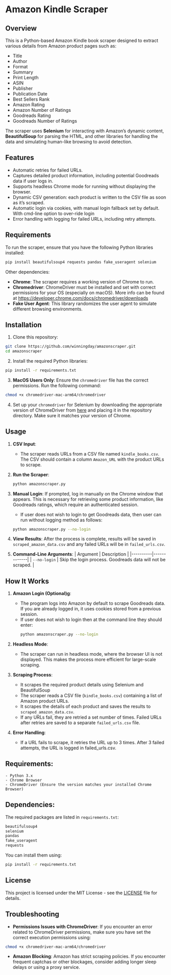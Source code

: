 # Amazon Kindle Scraper

## Overview

This is a Python-based Amazon Kindle book scraper designed to extract various details from Amazon product pages such as:
- Title
- Author
- Format
- Summary
- Print Length
- ASIN
- Publisher
- Publication Date
- Best Sellers Rank
- Amazon Rating
- Amazon Number of Ratings
- Goodreads Rating
- Goodreads Number of Ratings

The scraper uses **Selenium** for interacting with Amazon’s dynamic content, **BeautifulSoup** for parsing the HTML, and other libraries for handling the data and simulating human-like browsing to avoid detection.

## Features
- Automatic retries for failed URLs.
- Captures detailed product information, including potential Goodreads data if user logs in.
- Supports headless Chrome mode for running without displaying the browser.
- Dynamic CSV generation: each product is written to the CSV file as soon as it’s scraped.
- Automatic login via cookies, with manual login fallback set by default. With cmd-line option to over-ride login
- Error handling with logging for failed URLs, including retry attempts.

## Requirements

To run the scraper, ensure that you have the following Python libraries installed:

```bash
pip install beautifulsoup4 requests pandas fake_useragent selenium
```

Other dependencies:
- **Chrome**: The scraper requires a working version of Chrome to run.
- **Chromedriver**: ChromeDriver must be installed and set with correct permissions for your OS (especially on macOS). More info can be found at https://developer.chrome.com/docs/chromedriver/downloads
- **Fake User Agent**: This library randomizes the user agent to simulate different browsing environments.

## Installation

1. Clone this repository:

```bash
git clone https://github.com/winningday/amazonscraper.git
cd amazonscraper
```

2. Install the required Python libraries:

```bash
pip install -r requirements.txt
```

3. **MacOS Users Only**: Ensure the `chromedriver` file has the correct permissions. Run the following command:

```bash
chmod +x chromedriver-mac-arm64/chromedriver
```

4. Set up your `chromedriver` for Selenium by downloading the appropriate version of ChromeDriver from [here](https://googlechromelabs.github.io/chrome-for-testing/) and placing it in the repository directory. Make sure it matches your version of Chrome.

## Usage

1. **CSV Input**:
    - The scraper reads URLs from a CSV file named `kindle_books.csv`. The CSV should contain a column `Amazon_URL` with the product URLs to scrape.

2. **Run the Scraper**:

    ```bash
    python amazonscraper.py
    ```

3. **Manual Login**:
   If prompted, log in manually on the Chrome window that appears. This is necessary for retrieving some product information, like Goodreads ratings, which require an authenticated session.
   - If user does not wish to login to get Goodreads data, then user can run without logging method as follows:
   ```bash
   python amazonscraper.py --no-login
   ```

4. **View Results**:
   After the process is complete, results will be saved in `scraped_amazon_data.csv` and any failed URLs will be in `failed_urls.csv`.

5. **Command-Line Arguments**:
    | Argument | Description |
    |----------|-------------|
    | `--no-login` | Skip the login process. Goodreads data will not be scraped.  |

## How It Works

1. **Amazon Login (Optional)g**: 
    - The program logs into Amazon by default to scrape Goodreads data. If you are already logged in, it uses cookies stored from a previous session.
    - If user does not wish to login then at the command line they should enter: 
        ```bash
        python amazonscraper.py --no-login
        ```

2. **Headless Mode**:
    - The scraper can run in headless mode, where the browser UI is not displayed. This makes the process more efficient for large-scale scraping.
   
3. **Scraping Process**:
    - It scrapes the required product details using Selenium and BeautifulSoup
    - The scraper reads a CSV file (`kindle_books.csv`) containing a list of Amazon product URLs.
    - It scrapes the details of each product and saves the results to `scraped_amazon_data.csv`.
    - If any URLs fail, they are retried a set number of times. Failed URLs after retries are saved to a separate `failed_urls.csv` file.

4. **Error Handling**:
    - If a URL fails to scrape, it retries the URL up to 3 times. After 3 failed attempts, the URL is logged in failed_urls.csv.

## Requirements:
    - Python 3.x
    - Chrome Browser
    - ChromeDriver (Ensure the version matches your installed Chrome Browser)

## Dependencies:
The required packages are listed in `requirements.txt`:
```bash
beautifulsoup4
selenium
pandas
fake_useragent
requests
```
You can install them using:

```bash
pip install -r requirements.txt
```
## License
This project is licensed under the MIT License - see the [LICENSE](https://github.com/winningday/amazonscraper/blob/main/LICENSE) file for details.

## Troubleshooting

- **Permissions Issues with ChromeDriver**: If you encounter an error related to ChromeDriver permissions, make sure you have set the correct execution permissions using:

```bash
chmod +x chromedriver-mac-arm64/chromedriver
```

- **Amazon Blocking**: Amazon has strict scraping policies. If you encounter frequent captchas or other blockages, consider adding longer sleep delays or using a proxy service.
